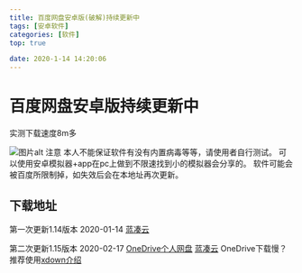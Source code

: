 ```yaml
---
title: 百度网盘安卓版(破解)持续更新中
tags: [安卓软件]
categories: [软件]
top: true

date: 2020-1-14 14:20:06
---
```

# 百度网盘安卓版持续更新中
<!--more-->
实测下载速度8m多

![图片alt](https://img.alicdn.com/imgextra/i3/2252276106/O1CN01O5EZ4B1uyaxfLs6SL_!!2252276106.jpg)
注意 本人不能保证软件有没有内置病毒等等，请使用者自行测试。
可以使用安卓模拟器+app在pc上做到不限速找到小的模拟器会分享的。
软件可能会被百度所限制掉，如失效后会在本地址再次更新。
## 下载地址
第一次更新1.14版本 2020-01-14
[蓝凑云](https://www.lanzous.com/i8nqwla)


第二次更新1.15版本 2020-02-17
[OneDrive个人网盘](https://service-gxb8nk8w-1255601767.ap-hongkong.apigateway.myqcloud.com/release/OneDrive/%E5%AE%89%E5%8D%93%E8%BD%AF%E4%BB%B6%E5%85%B1%E4%BA%AB/%E7%99%BE%E5%BA%A6%E7%BD%91%E7%9B%98/)
[蓝凑云](https://www.lanzous.com/i9np6xg)
OneDrive下载慢？推荐使用[xdown介绍](http://qcxitong.xyz/wy/6.html)
